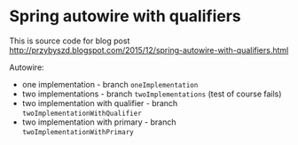 Spring autowire with qualifiers
===============================

This is source code for blog post http://przybyszd.blogspot.com/2015/12/spring-autowire-with-qualifiers.html

Autowire:

-	one implementation - branch `oneImplementation`
-	two implementations - branch `twoImplementations` (test of course fails)
-	two implementation with qualifier - branch `twoImplementationWithQualifier`
-	two implementation with primary - branch `twoImplementationWithPrimary`

